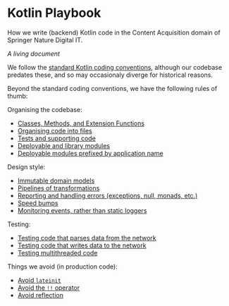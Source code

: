 # Kotlin Playbook

How we write (backend) Kotlin code in the Content Acquisition domain of Springer Nature Digital IT.

_A living document_

We follow the [standard Kotlin coding conventions](https://kotlinlang.org/docs/reference/coding-conventions.html), although our codebase predates these, and so may occasionaly diverge for historical reasons.

Beyond the standard coding conventions, we have the following rules of thumb:

Organising the codebase:
* [Classes, Methods, and Extension Functions](classes-methods-extension-functions/README.md)
* [Organising code into files](organising-code/README.md)
* [Tests and supporting code](test-code/README.md)
* [Deployable and library modules](modules/README.md)
* [Deployable modules prefixed by application name](deployable-module-prefixes/README.md)

Design style:
* [Immutable domain models](immutable-domain-models/README.md)
* [Pipelines of transformations](pipelines-of-transformations/README.md)
* [Reporting and handling errors (exceptions, null, monads, etc.)](error-reporting/README.md)
* [Speed bumps](speed-bumps/README.md)
* [Monitoring events, rather than static loggers](monitoring-events/README.md)

Testing:
* [Testing code that parses data from the network](testing-code-that-parses-data-from-the-network/README.md)
* [Testing code that writes data to the network](testing-code-that-writes-data-to-the-network/README.md)
* [Testing multithreaded code](testing-multithreaded-code/README.md)

Things we avoid (in production code):
* [Avoid `lateinit`](lateinit/README.md)
* [Avoid the `!!` operator](bang-bang/README.md)
* [Avoid reflection](reflection/README.md)
